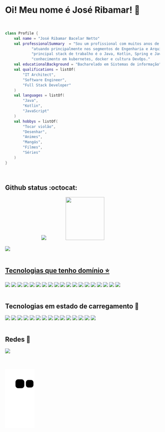 # Oi! Meu nome é José Ribamar! 👋 

<br/>

```kotlin
class Profile {
    val name = "José Ribamar Bacelar Netto"
    val professionalSummary  = "Sou um profissional com muitos anos de experiência na área de tecnologia, " +
            "atuando principalmente nos segmentos de Engenharia e Arquitetura de Software. Atualmente a minha " +
            "principal stack de trabalho é o Java, Kotlin, Spring e Javascript. Também tenho um excelente " +
            "conhecimento em kubernetes, docker e cultura DevOps."
    val educationalBackground = "Bacharelado em Sistemas de informação"
    val qualifications = listOf(
        "IT Architect",
        "Software Engineer",
        "Full Stack Developer"
    )
    val languages = listOf(
        "Java",
        "Kotlin",
        "JavaScript"
    )
    val hobbys = listOf(
        "Tocar violão",
        "Desenhar",
        "Animes",
        "Mangás",
        "Filmes",
        "Séries"
    )
}
```
<br/> 


## Github status :octocat:

<div align="center" >
<a href="https://github.com/bacelarnetto"><img height="140em" src="https://github-readme-stats.vercel.app/api?username=bacelarnetto&show_icons=true&theme=tokyonight&include_all_commits=true&count_private=true"/><img height="140em" src="https://github-readme-stats.vercel.app/api/top-langs/?username=bacelarnetto&layout=compact&langs_count=16&theme=tokyonight" width="50%" />
</div>
<br/>    
<div>
   <img  src="https://komarev.com/ghpvc/?username=bacelarnetto&color=blue" />
</div>
<br/> 
    
## Tecnologias que tenho domínio  ⭐️

<a href="https://www.java.com/"><img height= "35" src= "https://img.shields.io/badge/Java-ED8B00?style=for-the-badge&logo=openjdk&logoColor=white"></a>
<a href="https://spring.io/"><img height= "35" src= "https://img.shields.io/badge/Spring-6DB33F?style=for-the-badge&logo=spring&logoColor=white"></a>
<a href="https://www.docker.com/"><img height= "35" src= "https://img.shields.io/badge/Docker-2CA5E0?style=for-the-badge&logo=docker&logoColor=white"></a>
<a href="https://kubernetes.io"><img height= "35" src= "https://img.shields.io/badge/Kubernetes-326DE6?style=for-the-badge&logo=kubernetes&logoColor=white"></a>
<a href="https://www.mysql.com/"><img height= "35" src= "https://img.shields.io/badge/MySQL-00000F?style=for-the-badge&logo=mysql&logoColor=white"></a>
<a href="https://www.postgresql.org/"><img height= "35" src= "https://img.shields.io/badge/PostgreSQL-316192?style=for-the-badge&logo=postgresql&logoColor=white"></a>
<a href="https://git-scm.com/"><img height= "35" src= "https://img.shields.io/badge/Git-F05032?style=for-the-badge&logo=git&logoColor=white"></a>
<a href="https://www.javascript.com/"><img height= "35" src= "https://img.shields.io/badge/JavaScript-F7DF1E?style=for-the-badge&logo=javascript&logoColor=black"></a>
<a href="https://www.json.org/json-en.html"><img height= "35" src= "https://img.shields.io/badge/json-5E5C5C?style=for-the-badge&logo=json&logoColor=white"></a>
<a href="https://getbootstrap.com/"><img height= "35" src= "https://img.shields.io/badge/bootstrap-%23563D7C.svg?style=for-the-badge&logo=bootstrap&logoColor=white"></a>
<a href="https://developer.mozilla.org/docs/Web/HTML"><img height= "35" src= "https://img.shields.io/badge/HTML5-E34F26?style=for-the-badge&logo=html5&logoColor=white"></a>
<a href="https://developer.mozilla.org/docs/Web/CSS"><img height= "35" src= "https://img.shields.io/badge/CSS3-1572B6?style=for-the-badge&logo=css3&logoColor=white"></a>
<a href="https://www.linux.org"><img height= "35" src= "https://img.shields.io/badge/Linux-FCC624?style=for-the-badge&logo=linux&logoColor=black"></a>
<a href="https://ubuntu.com"><img height= "35" src= "https://img.shields.io/badge/Ubuntu-E95420?style=for-the-badge&logo=ubuntu&logoColor=white"></a>
<a href="https://www.microsoft.com/pt-br/windows"><img height= "35" src= "https://img.shields.io/badge/Windows-0078D6?style=for-the-badge&logo=windows&logoColor=white"></a>
<a href="https://eclipseide.org/"><img height= "35" src= "https://img.shields.io/badge/-Eclipse-2C2255?style=flat-square&logo=Eclipse&logoColor=white"></a>
<a href="https://www.jetbrains.com/"><img height= "35" src="https://img.shields.io/badge/IntelliJ%20IDEA-000000.svg?&style=for-the-badge&logo=intellij-idea&logoColor=white"/></a>
<a href="https://code.visualstudio.com/"><img height= "35" src= "https://img.shields.io/badge/VS_Code-0078D4?style=for-the-badge&logo=visual%20studio%20code&logoColor=white"></a> 
<a href="https://www.rabbitmq.com/"><img height= "35" src= "https://img.shields.io/badge/Rabbitmq-FF6600?style=for-the-badge&logo=rabbitmq&logoColor=white"></a> 
<br/><br/> 
    
## Tecnologias em estado de carregamento 📖
  
<a href="https://nodejs.org/en/"><img height= "35" src= "https://img.shields.io/badge/Node.js-339933?style=for-the-badge&logo=nodedotjs&logoColor=white"></a>
<a href="https://www.npmjs.com/"><img height= "35" src= "https://img.shields.io/badge/npm-CB3837?style=for-the-badge&logo=npm&logoColor=white"></a>
<a href="https://expressjs.com/"><img height= "35" src= "https://img.shields.io/badge/Express.js-404D59?style=for-the-badge&logo=ex&logoColor=white"></a>
<a href="https://reactjs.org/"><img height= "35" src= "https://img.shields.io/badge/React-20232A?style=for-the-badge&logo=react&logoColor=61DAFB"></a>
<a href="https://www.typescriptlang.org/"><img height= "35" src= "https://img.shields.io/badge/TypeScript-007ACC?style=for-the-badge&logo=typescript&logoColor=white"></a>
<a href="https://dart.dev/"><img height= "35" src= "https://img.shields.io/badge/Dart-0175C2?style=for-the-badge&logo=dart&logoColor=white"></a>
<a href="https://flutter.dev/"><img height= "35" src= "https://img.shields.io/badge/Flutter-02569B?style=for-the-badge&logo=flutter&logoColor=white"></a>
<a href="https://www.mongodb.com/"><img height= "35" src= "https://img.shields.io/badge/MongoDB-4EA94B?style=for-the-badge&logo=mongodb&logoColor=white"></a>
<a href="https://graphql.org/"><img height= "35" src= "https://img.shields.io/badge/GraphQl-E10098?style=for-the-badge&logo=graphql&logoColor=white"></a>
<a href="https://kotlinlang.org/"><img height= "35" src= "https://img.shields.io/badge/Kotlin-0095D5?&style=for-the-badge&logo=kotlin&logoColor=white"></a>
<a href="https://mui.com/"><img height= "35" src= "https://img.shields.io/badge/MUI-%230081CB.svg?style=for-the-badge&logo=mui&logoColor=white"></a>
<a href="https://www.apple.com/br/macos"><img height= "35" src= "https://img.shields.io/badge/mac%20os-000000?style=for-the-badge&logo=apple&logoColor=white"></a>
<a href="https://aws.amazon.com"><img height= "35" src= "https://img.shields.io/badge/Amazon_AWS-232F3E?style=for-the-badge&logo=amazon-aws&logoColor=white"></a>
<a href="https://cloud.google.com"><img height= "35" src= "https://img.shields.io/badge/Google_Cloud-4285F4?style=for-the-badge&logo=google-cloud&logoColor=white"></a>
<a href="https://redis.io"><img height= "35" src= "https://img.shields.io/badge/Redis-D9281A?style=for-the-badge&logo=redis&logoColor=white"></a>
<br/><br/>  
  
## Redes 💬 
<div> 
<a href="https://www.linkedin.com/in/jos%C3%A9-ribamar-bacelar-netto-4b54aa93" target="_blank"><img src="https://img.shields.io/badge/-LinkedIn-%230077B5?style=for-the-badge&logo=linkedin&logoColor=white" target="_blank"></a> 
</div>
<br/><br/> 
    

    
![snake gif](https://github.com/bacelarnetto/bacelarnetto/blob/output/github-contribution-grid-snake.svg)

